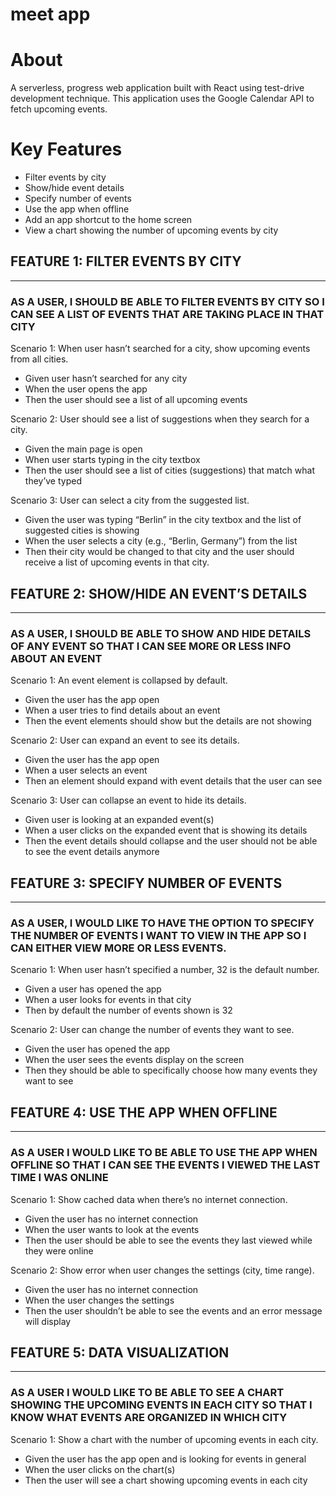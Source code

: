 # meet app

# About

A serverless, progress web application built with React using test-drive development technique. This application uses the Google Calendar API to fetch upcoming events.

# Key Features

* Filter events by city
* Show/hide event details
* Specify number of events
* Use the app when offline
* Add an app shortcut to the home screen
* View a chart showing the number of upcoming events by city

## FEATURE 1: FILTER EVENTS BY CITY
***
### AS A USER, I SHOULD BE ABLE TO FILTER EVENTS BY CITY SO I CAN SEE A LIST OF EVENTS THAT ARE TAKING PLACE IN THAT CITY

Scenario 1: When user hasn’t searched for a city, show upcoming events from all cities.
* Given user hasn’t searched for any city
* When the user opens the app 
* Then the user should see a list of all upcoming events

Scenario 2: User should see a list of suggestions when they search for a city.
* Given the main page is open
* When user starts typing in the city textbox
* Then the user should see a list of cities (suggestions) that match what they’ve typed

Scenario 3: User can select a city from the suggested list.
* Given the user was typing “Berlin” in the city textbox and the list of suggested cities is showing
* When the user selects a city (e.g., “Berlin, Germany”) from the list
* Then their city would be changed to that city and the user should receive a list of upcoming events in that city.

## FEATURE 2: SHOW/HIDE AN EVENT’S DETAILS
***
### AS A USER, I SHOULD BE ABLE TO SHOW AND HIDE DETAILS OF ANY EVENT SO THAT I CAN SEE MORE OR LESS INFO ABOUT AN EVENT

Scenario 1: An event element is collapsed by default.
* Given the user has the app open
* When a user tries to find details about an event
* Then the event elements should show but the details are not showing

Scenario 2: User can expand an event to see its details.
* Given the user has the app open
* When a user selects an event
* Then an element should expand with event details that the user can see

Scenario 3: User can collapse an event to hide its details.
* Given user is looking at an expanded event(s)
* When a user clicks on the expanded event that is showing its details
* Then the event details should collapse and the user should not be able to see the event details anymore

## FEATURE 3: SPECIFY NUMBER OF EVENTS
***
### AS A USER, I WOULD LIKE TO HAVE THE OPTION TO SPECIFY THE NUMBER OF EVENTS I WANT TO VIEW IN THE APP SO I CAN EITHER VIEW MORE OR LESS EVENTS.

Scenario 1: When user hasn’t specified a number, 32 is the default number.
* Given a user has opened the app
* When a user looks for events in that city
* Then by default the number of events shown is 32 

Scenario 2: User can change the number of events they want to see.
* Given the user has opened the app
* When the user sees the events display on the screen
* Then they should be able to specifically choose how many events they want to see

## FEATURE 4: USE THE APP WHEN OFFLINE
***
### AS A USER I WOULD LIKE TO BE ABLE TO USE THE APP WHEN OFFLINE SO THAT I CAN SEE THE EVENTS I VIEWED THE LAST TIME I WAS ONLINE

Scenario 1: Show cached data when there’s no internet connection.
* Given the user has no internet connection
* When the user wants to look at the events
* Then the user should be able to see the events they last viewed while they were online

Scenario 2: Show error when user changes the settings (city, time range).
* Given the user has no internet connection
* When the user changes the settings
* Then the user shouldn’t be able to see the events and an error message will display

## FEATURE 5: DATA VISUALIZATION
***
### AS A USER I WOULD LIKE TO BE ABLE TO SEE A CHART SHOWING THE UPCOMING EVENTS IN EACH CITY SO THAT I KNOW WHAT EVENTS ARE ORGANIZED IN WHICH CITY

Scenario 1: Show a chart with the number of upcoming events in each city.
* Given the user has the app open and is looking for events in general
* When the user clicks on the chart(s)
* Then the user will see a chart showing upcoming events in each city
